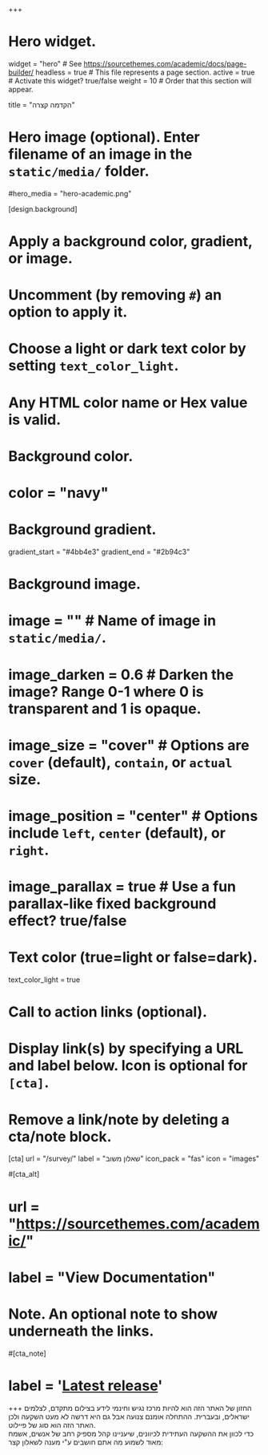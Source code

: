 +++
# Hero widget.
widget = "hero"  # See https://sourcethemes.com/academic/docs/page-builder/
headless = true  # This file represents a page section.
active = true  # Activate this widget? true/false
weight = 10  # Order that this section will appear.

title = "הקדמה קצרה"

# Hero image (optional). Enter filename of an image in the `static/media/` folder.
#hero_media = "hero-academic.png"

[design.background]
  # Apply a background color, gradient, or image.
  #   Uncomment (by removing `#`) an option to apply it.
  #   Choose a light or dark text color by setting `text_color_light`.
  #   Any HTML color name or Hex value is valid.

  # Background color.
  # color = "navy"
  
  # Background gradient.
  gradient_start = "#4bb4e3"
  gradient_end = "#2b94c3"
  
  # Background image.
  # image = ""  # Name of image in `static/media/`.
  # image_darken = 0.6  # Darken the image? Range 0-1 where 0 is transparent and 1 is opaque.
  # image_size = "cover"  #  Options are `cover` (default), `contain`, or `actual` size.
  # image_position = "center"  # Options include `left`, `center` (default), or `right`.
  # image_parallax = true  # Use a fun parallax-like fixed background effect? true/false
  
  # Text color (true=light or false=dark).
  text_color_light = true

# Call to action links (optional).
#   Display link(s) by specifying a URL and label below. Icon is optional for `[cta]`.
#   Remove a link/note by deleting a cta/note block.
[cta]
  url = "/survey/"
  label = "שאלון משוב"
  icon_pack = "fas"
  icon = "images"
  
#[cta_alt]
#  url = "https://sourcethemes.com/academic/"
#  label = "View Documentation"

# Note. An optional note to show underneath the links.
#[cta_note]
#  label = '<a class="js-github-release" href="https://sourcethemes.com/academic/updates" data-repo="gcushen/hugo-academic">Latest release<!-- V --></a>'

  
+++
החזון של האתר הזה הוא להיות מרכז נגיש וחינמי לידע בצילום מתקדם, לצלמים ישראלים, ובעברית. 
ההתחלה אומנם צנועה אבל גם היא דרשה לא מעט השקעה ולכן האתר הזה הוא סוג של פיילוט.  
כדי לכוון את ההשקעה העתידית לכיוונים, שיעניינו קהל מספיק רחב של אנשים,
 אשמח מאוד לשמוע מה אתם חושבים ע"י מענה לשאלון קצר: